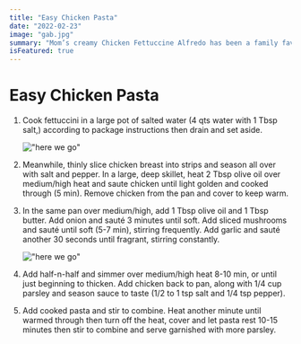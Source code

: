```yaml
---
title: "Easy Chicken Pasta"
date: "2022-02-23"
image: "gab.jpg"
summary: "Mom’s creamy Chicken Fettuccine Alfredo has been a family favorite for years. Classic Chicken Alfredo is a feel good comfort food – so creamy but light!"
isFeatured: true
---
```


# Easy Chicken Pasta

1. Cook fettuccini in a large pot of salted water (4 qts water with 1 Tbsp salt,) according to package instructions then drain and set aside.

   !["here we go"](image1_1.jpg)

2. Meanwhile, thinly slice chicken breast into strips and season all over with salt and pepper. In a large, deep skillet, heat 2 Tbsp olive oil over medium/high heat and saute chicken until light golden and cooked through (5 min). Remove chicken from the pan and cover to keep warm.

3. In the same pan over medium/high, add 1 Tbsp olive oil and 1 Tbsp butter. Add onion and sauté 3 minutes until soft. Add sliced mushrooms and sauté until soft (5-7 min), stirring frequently. Add garlic and sauté another 30 seconds until fragrant, stirring constantly.

   !["here we go"](image1_2.jpg)

4. Add half-n-half and simmer over medium/high heat 8-10 min, or until just beginning to thicken. Add chicken back to pan, along with 1/4 cup parsley and season sauce to taste (1/2 to 1 tsp salt and 1/4 tsp pepper).

5. Add cooked pasta and stir to combine. Heat another minute until warmed through then turn off the heat, cover and let pasta rest 10-15 minutes then stir to combine and serve garnished with more parsley.

